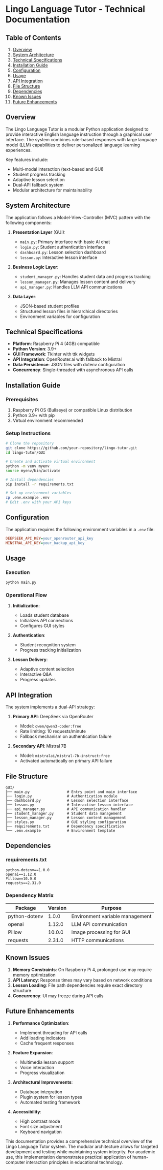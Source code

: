 # Lingo Language Tutor - Technical Documentation

## Table of Contents
1. [Overview](#overview)
2. [System Architecture](#system-architecture)
3. [Technical Specifications](#technical-specifications)
4. [Installation Guide](#installation-guide)
5. [Configuration](#configuration)
6. [Usage](#usage)
7. [API Integration](#api-integration)
8. [File Structure](#file-structure)
9. [Dependencies](#dependencies)
10. [Known Issues](#known-issues)
11. [Future Enhancements](#future-enhancements)

## Overview

The Lingo Language Tutor is a modular Python application designed to provide interactive English language instruction through a graphical user interface. The system combines rule-based responses with large language model (LLM) capabilities to deliver personalized language learning experiences.

Key features include:
- Multi-modal interaction (text-based and GUI)
- Student progress tracking
- Adaptive lesson selection
- Dual-API fallback system
- Modular architecture for maintainability

## System Architecture

The application follows a Model-View-Controller (MVC) pattern with the following components:

1. **Presentation Layer** (GUI):
   - `main.py`: Primary interface with basic AI chat
   - `login.py`: Student authentication interface
   - `dashboard.py`: Lesson selection dashboard
   - `lesson.py`: Interactive lesson interface

2. **Business Logic Layer**:
   - `student_manager.py`: Handles student data and progress tracking
   - `lesson_manager.py`: Manages lesson content and delivery
   - `api_manager.py`: Handles LLM API communications

3. **Data Layer**:
   - JSON-based student profiles
   - Structured lesson files in hierarchical directories
   - Environment variables for configuration

## Technical Specifications

- **Platform**: Raspberry Pi 4 (4GB) compatible
- **Python Version**: 3.9+
- **GUI Framework**: Tkinter with ttk widgets
- **API Integration**: OpenRouter.ai with fallback to Mistral
- **Data Persistence**: JSON files with dotenv configuration
- **Concurrency**: Single-threaded with asynchronous API calls

## Installation Guide

### Prerequisites

1. Raspberry Pi OS (Bullseye) or compatible Linux distribution
2. Python 3.9+ with pip
3. Virtual environment recommended

### Setup Instructions

```bash
# Clone the repository
git clone https://github.com/your-repository/lingo-tutor.git
cd lingo-tutor/GUI

# Create and activate virtual environment
python -m venv myenv
source myenv/bin/activate

# Install dependencies
pip install -r requirements.txt

# Set up environment variables
cp .env.example .env
# Edit .env with your API keys
```

## Configuration

The application requires the following environment variables in a `.env` file:

```ini
DEEPSEEK_API_KEY=your_openrouter_api_key
MINSTRAL_API_KEY=your_backup_api_key
```

## Usage

### Execution

```bash
python main.py
```

### Operational Flow

1. **Initialization**:
   - Loads student database
   - Initializes API connections
   - Configures GUI styles

2. **Authentication**:
   - Student recognition system
   - Progress tracking initialization

3. **Lesson Delivery**:
   - Adaptive content selection
   - Interactive Q&A
   - Progress updates

## API Integration

The system implements a dual-API strategy:

1. **Primary API**: DeepSeek via OpenRouter
   - Model: `qwen/qwen3-coder:free`
   - Rate limiting: 10 requests/minute
   - Fallback mechanism on authentication failure

2. **Secondary API**: Mistral 7B
   - Model: `mistralai/mistral-7b-instruct:free`
   - Activated automatically on primary API failure

## File Structure

```
GUI/
├── main.py                 # Entry point and main interface
├── login.py                # Authentication module
├── dashboard.py            # Lesson selection interface
├── lesson.py               # Interactive lesson interface
├── api_manager.py          # API communication handler
├── student_manager.py      # Student data management
├── lesson_manager.py       # Lesson content management
├── styles.py               # GUI styling configuration
├── requirements.txt        # Dependency specification
└── .env.example            # Environment template
```

## Dependencies

### requirements.txt

```text
python-dotenv==1.0.0
openai==1.12.0
Pillow==10.0.0
requests==2.31.0
```

### Dependency Matrix

| Package | Version | Purpose |
|---------|---------|---------|
| python-dotenv | 1.0.0 | Environment variable management |
| openai | 1.12.0 | LLM API communication |
| Pillow | 10.0.0 | Image processing for GUI |
| requests | 2.31.0 | HTTP communications |

## Known Issues

1. **Memory Constraints**: On Raspberry Pi 4, prolonged use may require memory optimization
2. **API Latency**: Response times may vary based on network conditions
3. **Lesson Loading**: File path dependencies require exact directory structure
4. **Concurrency**: UI may freeze during API calls

## Future Enhancements

1. **Performance Optimization**:
   - Implement threading for API calls
   - Add loading indicators
   - Cache frequent responses

2. **Feature Expansion**:
   - Multimedia lesson support
   - Voice interaction
   - Progress visualization

3. **Architectural Improvements**:
   - Database integration
   - Plugin system for lesson types
   - Automated testing framework

4. **Accessibility**:
   - High contrast mode
   - Font size adjustment
   - Keyboard navigation

This documentation provides a comprehensive technical overview of the Lingo Language Tutor system. The modular architecture allows for targeted development and testing while maintaining system integrity. For academic use, this implementation demonstrates practical application of human-computer interaction principles in educational technology.